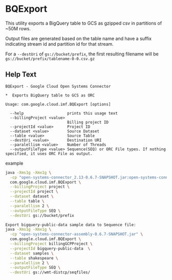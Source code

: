 # BQExport

This utility exports a BigQuery table to GCS
as gzipped csv in partitions of ~50M rows.

Output files are generated based on the table name and
have a suffix indicating stream id and partition id for that stream.

For a `--destUri` of `gs://bucket/prefix`, the first
resulting filename will be `gs://bucket/prefix/tablename-0-0.csv.gz`


## Help Text

```
BQExport - Google Cloud Open Systems Connector

*  Exports BigQuery table to GCS as ORC

Usage: com.google.cloud.imf.BQExport [options]

  --help                   prints this usage text
  --billingProject <value>
                           Billing project ID
  --projectId <value>      Project ID
  --dataset <value>        Source Dataset
  --table <value>          Source Table
  --destUri <value>        Destination URI
  --paralellism <value>    Number of Threads
  --outputFileType <value> Sequence(SEQ) or ORC File types. If nothing specified, it uses ORC File as output. 
```

example

```sh
java -Xms1g -Xmx1g \
  -cp "open-systems-connector_2.13-0.6.7-SNAPSHOT.jar:open-systems-connector-assembly-0.6.7-SNAPSHOT-deps.jar" \
  com.google.cloud.imf.BQExport \
  --billingProject project \
  --projectId project \
  --dataset dataset \
  --table table \
  --paralellism 2 \
  --outputFileType SEQ \
  --destUri gs://bucket/prefix

Export bigquery-public-data sample data to Sequence file: 
java -Xms1g -Xmx1g \
  -cp "open-systems-connector-assembly-0.6.7-SNAPSHOT.jar" \
  com.google.cloud.imf.BQExport \
  --billingProject billingGCPProject \
  --projectId bigquery-public-data  \
  --dataset samples \
  --table shakespeare \
  --paralellism 2 \
  --outputFileType SEQ \
  --destUri gs://wmt-distcp/seqfiles/
```
